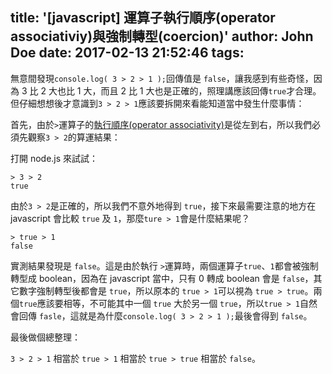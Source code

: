 title: '[javascript] 運算子執行順序(operator associativiy)與強制轉型(coercion)'
author: John Doe
date: 2017-02-13 21:52:46
tags:
---
無意間發現`console.log( 3 > 2 > 1 );`回傳值是 `false`，讓我感到有些奇怪，因為 3 比 2 大也比 1 大，而且 2 比 1 大也是正確的，照理講應該回傳`true`才合理。但仔細想想後才意識到`3 > 2 > 1`應該要拆開來看能知道當中發生什麼事情：

首先，由於`>`運算子的[執行順序(operator associativity)](https://developer.mozilla.org/zh-TW/docs/Web/JavaScript/Reference/Operators/Operator_Precedence)是從左到右，所以我們必須先觀察`3 > 2`的算運結果：

打開 node.js 來試試：

    > 3 > 2
    true

由於`3 > 2`是正確的，所以我們不意外地得到 `true`，接下來最需要注意的地方在 javascript 會比較 `true` 及 `1`，那麼`ture > 1`會是什麼結果呢？

    > true > 1
    false

實測結果發現是 `false`。這是由於執行 `>`運算時，兩個運算子`true`、`1`都會被強制轉型成 boolean，因為在 javascript 當中，只有 0 轉成 boolean 會是 `false`，其它數字強制轉型後都會是 `true`，所以原本的 `true > 1`可以視為 `true > true`。兩個`true`應該要相等，不可能其中一個 `true` 大於另一個 `true`，所以`true > 1`自然會回傳 `fasle`，這就是為什麼`console.log( 3 > 2 > 1 );`最後會得到 `false`。

最後做個總整理：

`3 > 2 > 1` 相當於 `true > 1` 相當於 `true > true` 相當於 `false`。
